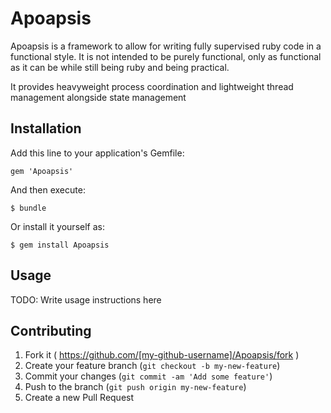 # Apoapsis

Apoapsis is a framework to allow for writing fully supervised ruby code in a 
functional style.  It is not intended to be purely functional, only as
functional as it can be while still being ruby and being practical.

It provides heavyweight process coordination and lightweight thread
management alongside state management

## Installation

Add this line to your application's Gemfile:

    gem 'Apoapsis'

And then execute:

    $ bundle

Or install it yourself as:

    $ gem install Apoapsis

## Usage

TODO: Write usage instructions here

## Contributing

1. Fork it ( https://github.com/[my-github-username]/Apoapsis/fork )
2. Create your feature branch (`git checkout -b my-new-feature`)
3. Commit your changes (`git commit -am 'Add some feature'`)
4. Push to the branch (`git push origin my-new-feature`)
5. Create a new Pull Request

